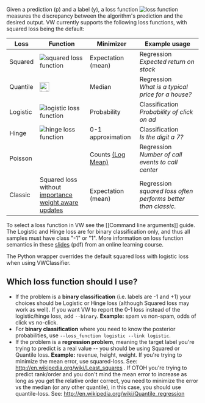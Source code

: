 Given a prediction \(p\) and a label \(y\), a loss function ![loss function](http://i.imgur.com/0Vt5OC3.png "\ell(p,y)") measures the discrepancy between the algorithm's prediction and the desired output. VW currently supports the following loss functions, with squared loss being the default:

|Loss|Function|Minimizer|Example usage|
|----|--------|---------|-------------|
|Squared|![squared loss function](http://i.imgur.com/LXWLynq.png "\ell(p,y)=\frac{1}{2}(p-y)^2")|Expectation (mean)|Regression<br>_Expected return on stock_|
|Quantile| <img src="http://i.imgur.com/naPtxt9.png" alt="\ell(p,y)=\tau(y-p)\mathbb{I}(y \ge p) +(1-\tau)(p-y)\mathbb{I}(y \leq p)" height="25"> |Median|Regression<br>_What is a typical price for a house?_|
|Logistic|![logistic loss function](http://i.imgur.com/E7WAZzw.png "\ell(p,y)=\log(1+\exp(-yp))")|Probability|Classification<br>_Probability of click on ad_|
|Hinge|![hinge loss function](http://i.imgur.com/Q7SU0Bu.png "\ell(p,y)=\max(0,1-yp)")|0-1 approximation|Classification<br>_Is the digit a 7?_|
|Poisson| |Counts [(Log Mean)](https://github.com/JohnLangford/vowpal_wabbit/blob/master/python/examples/poisson_regression.ipynb)|Regression<br>_Number of call events to call center_|
|Classic|Squared loss without<br> [importance weight aware updates](http://arxiv.org/abs/1011.1576)|Expectation (mean)|Regression<br>_squared loss often performs better than classic._|

To select a loss function in VW see the [[Command line arguments]] guide.  The Logistic and Hinge loss are for binary classification only, and thus all samples must have class "-1" or "1". More information on loss function semantics in these [slides](http://cilvr.cs.nyu.edu/diglib/lsml/lecture01-online-linear.pdf) (pdf) from an online learning course.

The Python wrapper overrides the default squared loss with logistic loss when using VWClassifier.

## Which loss function should I use?

* If the problem is a **binary classification** (i.e. labels are -1 and +1) your choices should be Logistic or Hinge loss (although Squared loss may work as well). If you want VW to report the 0-1 loss instead of the logistic/hinge loss, add `--binary`.
**Example:** spam vs non-spam, odds of click vs no-click.
* For **binary classification** where you need to know the posterior probabilities, use `--loss_function logistic --link logistic`.
* If the problem is a **regression problem**, meaning the target label you're trying to predict is a real value -- you should be using Squared or Quantile loss.
**Example:** revenue, height, weight.
If you're trying to minimize the mean error, use squared-loss. See: http://en.wikipedia.org/wiki/Least_squares .
If OTOH you're trying to predict rank/order and you don't mind the mean error to increase as long as you get the relative order correct, you need to minimize the error vs the median (or any other quantile), in this case, you should use quantile-loss.
See: http://en.wikipedia.org/wiki/Quantile_regression